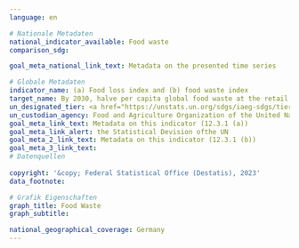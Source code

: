 ```yaml
---
language: en    

# Nationale Metadaten    
national_indicator_available: Food waste    
comparison_sdg:     

goal_meta_national_link_text: Metadata on the presented time series    

# Globale Metadaten    
indicator_name: (a) Food loss index and (b) food waste index    
target_name: By 2030, halve per capita global food waste at the retail and consumer levels and reduce food losses along production and supply chains, including post-harvest losses    
un_designated_tier: <a href="https://unstats.un.org/sdgs/iaeg-sdgs/tier-classification/" title="Click here for more information on the UN tier classification." target="_blank" onclick="return confirm_alert('the United Nations Statistics Division','En')>Tier II</a>    
un_custodian_agency: Food and Agriculture Organization of the United Nations (FAO)<br>United Nations Environment Programme (UNEP)    
goal_meta_link_text: Metadata on this indicator (12.3.1 (a))    
goal_meta_link_alert: the Statistical Devision ofthe UN    
goal_meta_2_link_text: Metadata on this indicator (12.3.1 (b))    
goal_meta_3_link_text:         
# Datenquellen    
    
copyright: '&copy; Federal Statistical Office (Destatis), 2023'    
data_footnote:     

# Grafik Eigenschaften    
graph_title: Food Waste
graph_subtitle:     

national_geographical_coverage: Germany    
---
```


<span></span>
